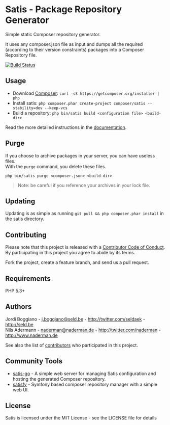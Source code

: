 Satis - Package Repository Generator
====================================

Simple static Composer repository generator.

It uses any composer.json file as input and dumps all the required (according
to their version constraints) packages into a Composer Repository file.

[![Build Status](https://travis-ci.org/composer/satis.svg?branch=master)](https://travis-ci.org/composer/satis)

Usage
-----

- Download [Composer](https://getcomposer.org/download/): `curl -sS https://getcomposer.org/installer | php`
- Install satis: `php composer.phar create-project composer/satis --stability=dev --keep-vcs`
- Build a repository: `php bin/satis build <configuration file> <build-dir>`

Read the more detailed instructions in the
[documentation](http://getcomposer.org/doc/articles/handling-private-packages-with-satis.md).

Purge
-----

If you choose to archive packages in your server, you can have useless files.  
With the `purge` command, you delete these files.

    php bin/satis purge <composer.json> <build-dir>

 > Note: be careful if you reference your archives in your lock file.

Updating
--------

Updating is as simple as running `git pull && php composer.phar install` in the satis directory.

Contributing
------------

Please note that this project is released with a [Contributor Code of Conduct](http://contributor-covenant.org/version/1/2/0/).
By participating in this project you agree to abide by its terms.

Fork the project, create a feature branch, and send us a pull request.

Requirements
------------

PHP 5.3+

Authors
-------

Jordi Boggiano - <j.boggiano@seld.be> - <http://twitter.com/seldaek> - <http://seld.be><br />
Nils Adermann - <naderman@naderman.de> - <http://twitter.com/naderman> - <http://www.naderman.de><br />

See also the list of [contributors](https://github.com/composer/satis/contributors) who participated in this project.

Community Tools
---------------
- [satis-go](https://github.com/benschw/satis-go) - A simple web server for managing Satis configuration and hosting the generated Composer repository.
- [satisfy](https://github.com/ludofleury/satisfy) - Symfony based composer repository manager with a simple web UI.



License
-------

Satis is licensed under the MIT License - see the LICENSE file for details
